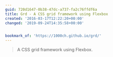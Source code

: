 ```yaml
---
guid: 720d1647-0b38-47dc-a737-fa2c76ffdf6a
title: Grd - A CSS grid framework using Flexbox
created: '2016-03-17T12:22:20+00:00'
changed: '2019-09-24T14:35:58+00:00'


bookmark_of: 'https://1000ch.github.io/grd/'
---
```



<blockquote>A CSS grid framework using Flexbox.</blockquote>
